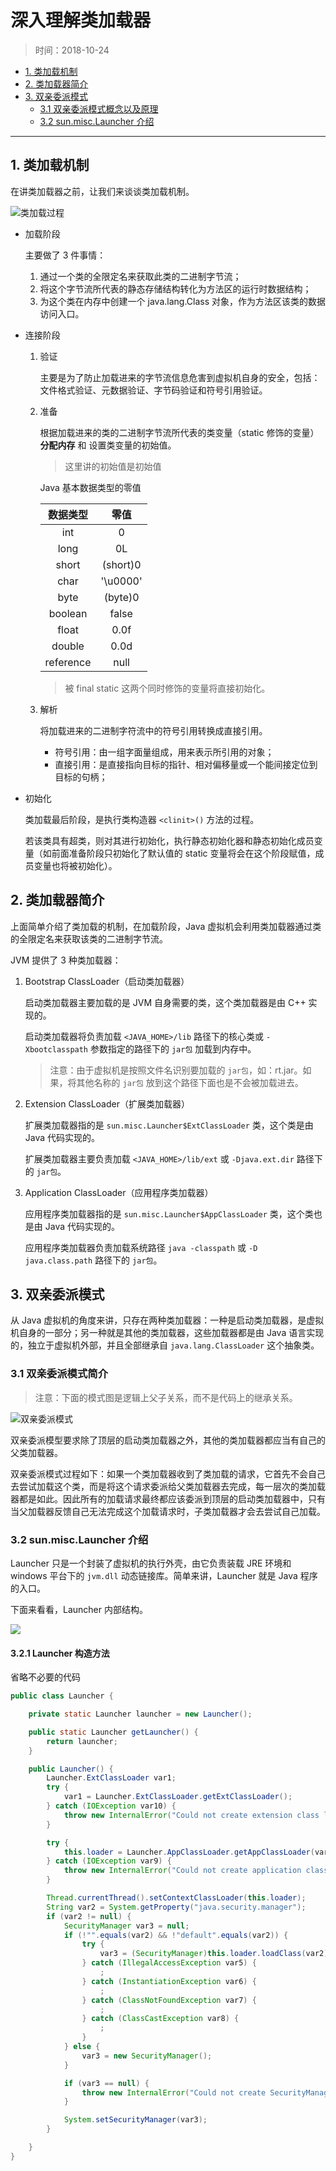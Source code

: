 # 深入理解类加载器

> 时间：2018-10-24

-   [1. 类加载机制](#r-1)
-   [2. 类加载器简介](#r-2)
-   [3. 双亲委派模式](#r-3)
    -   [3.1 双亲委派模式概念以及原理](#r-3-1)
    -   [3.2 sun.misc.Launcher 介绍](#r-3-2)

---

## <a id="r-1">1. 类加载机制</a>

在讲类加载器之前，让我们来谈谈类加载机制。

![](../../imgs/jvm/jvm-17.png "类加载过程")

-   加载阶段

    主要做了 3 件事情：

    1.  通过一个类的全限定名来获取此类的二进制字节流；
    1.  将这个字节流所代表的静态存储结构转化为方法区的运行时数据结构；
    1.  为这个类在内存中创建一个 java.lang.Class 对象，作为方法区该类的数据访问入口。

-   连接阶段

    1.  验证

        主要是为了防止加载进来的字节流信息危害到虚拟机自身的安全，包括：文件格式验证、元数据验证、字节码验证和符号引用验证。

    1.  准备

        根据加载进来的类的二进制字节流所代表的类变量（static 修饰的变量） **分配内存** 和 设置类变量的初始值。

        >   这里讲的初始值是初始值

        Java 基本数据类型的零值

        | 数据类型 | 零值 |
        | :-: | :-: |
        |int|0|
        |long|0L|
        |short|(short)0|
        |char|'\u0000'|
        |byte|(byte)0|
        |boolean|false|
        |float|0.0f|
        |double|0.0d|
        |reference|null|

        > 被 final static 这两个同时修饰的变量将直接初始化。

    1.  解析

        将加载进来的二进制字符流中的符号引用转换成直接引用。

        -   符号引用：由一组字面量组成，用来表示所引用的对象；
        -   直接引用：是直接指向目标的指针、相对偏移量或一个能间接定位到目标的句柄；

-   初始化

    类加载最后阶段，是执行类构造器 `<clinit>()` 方法的过程。
    
    若该类具有超类，则对其进行初始化，执行静态初始化器和静态初始化成员变量（如前面准备阶段只初始化了默认值的 static 变量将会在这个阶段赋值，成员变量也将被初始化）。

## <a id="r-2">2. 类加载器简介</a>

上面简单介绍了类加载的机制，在加载阶段，Java 虚拟机会利用类加载器通过类的全限定名来获取该类的二进制字节流。

JVM 提供了 3 种类加载器：

1.  Bootstrap ClassLoader（启动类加载器）

    启动类加载器主要加载的是 JVM 自身需要的类，这个类加载器是由 C++ 实现的。
    
    启动类加载器将负责加载 `<JAVA_HOME>/lib` 路径下的核心类或 `-Xbootclasspath` 参数指定的路径下的 `jar包` 加载到内存中。

    > 注意：由于虚拟机是按照文件名识别要加载的 `jar包`，如：rt.jar。如果，将其他名称的 `jar包` 放到这个路径下面也是不会被加载进去。

1.  Extension ClassLoader（扩展类加载器）

    扩展类加载器指的是 `sun.misc.Launcher$ExtClassLoader` 类，这个类是由 Java 代码实现的。

    扩展类加载器主要负责加载 `<JAVA_HOME>/lib/ext` 或 `-Djava.ext.dir` 路径下的 `jar包`。

1.  Application ClassLoader（应用程序类加载器）

    应用程序类加载器指的是 `sun.misc.Launcher$AppClassLoader` 类，这个类也是由 Java 代码实现的。

    应用程序类加载器负责加载系统路径 `java -classpath` 或 `-D java.class.path` 路径下的 `jar包`。

## <a id="r-3">3. 双亲委派模式</a>

从 Java 虚拟机的角度来讲，只存在两种类加载器：一种是启动类加载器，是虚拟机自身的一部分；另一种就是其他的类加载器，这些加载器都是由 Java 语言实现的，独立于虚拟机外部，并且全部继承自 `java.lang.ClassLoader` 这个抽象类。

### <a id="r-3-1">3.1 双亲委派模式简介</a>

>   注意：下面的模式图是逻辑上父子关系，而不是代码上的继承关系。

![](../../imgs/jvm/jvm-19.png "双亲委派模式")

双亲委派模型要求除了顶层的启动类加载器之外，其他的类加载器都应当有自己的父类加载器。

双亲委派模式过程如下：如果一个类加载器收到了类加载的请求，它首先不会自己去尝试加载这个类，而是将这个请求委派给父类加载器去完成，每一层次的类加载器都是如此。因此所有的加载请求最终都应该委派到顶层的启动类加载器中，只有当父加载器反馈自己无法完成这个加载请求时，子类加载器才会去尝试自己加载。

### <a id="r-3-2">3.2 sun.misc.Launcher 介绍</a>

Launcher 只是一个封装了虚拟机的执行外壳，由它负责装载 JRE 环境和 windows 平台下的 `jvm.dll` 动态链接库。简单来讲，Launcher 就是 Java 程序的入口。

下面来看看，Launcher 内部结构。

![](../../imgs/reflect/reflect-2-1.png)

#### 3.2.1 Launcher 构造方法

省略不必要的代码

```java
public class Launcher {

    private static Launcher launcher = new Launcher();

    public static Launcher getLauncher() {
        return launcher;
    }

    public Launcher() {
        Launcher.ExtClassLoader var1;
        try {
            var1 = Launcher.ExtClassLoader.getExtClassLoader();
        } catch (IOException var10) {
            throw new InternalError("Could not create extension class loader");
        }

        try {
            this.loader = Launcher.AppClassLoader.getAppClassLoader(var1);
        } catch (IOException var9) {
            throw new InternalError("Could not create application class loader");
        }

        Thread.currentThread().setContextClassLoader(this.loader);
        String var2 = System.getProperty("java.security.manager");
        if (var2 != null) {
            SecurityManager var3 = null;
            if (!"".equals(var2) && !"default".equals(var2)) {
                try {
                    var3 = (SecurityManager)this.loader.loadClass(var2).newInstance();
                } catch (IllegalAccessException var5) {
                    ;
                } catch (InstantiationException var6) {
                    ;
                } catch (ClassNotFoundException var7) {
                    ;
                } catch (ClassCastException var8) {
                    ;
                }
            } else {
                var3 = new SecurityManager();
            }

            if (var3 == null) {
                throw new InternalError("Could not create SecurityManager: " + var2);
            }

            System.setSecurityManager(var3);
        }

    }
}
```